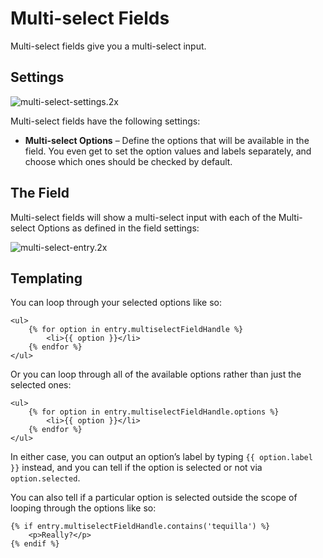 # Multi-select Fields

Multi-select fields give you a multi-select input.

## Settings

![multi-select-settings.2x](https://craftcmsassets.craftcdn.com/images/docs/field-types/multi-select/multi-select-settings.2x.png)

Multi-select fields have the following settings:

- **Multi-select Options** – Define the options that will be available in the field. You even get to set the option values and labels separately, and choose which ones should be checked by default.

## The Field

Multi-select fields will show a multi-select input with each of the Multi-select Options as defined in the field settings:

![multi-select-entry.2x](https://craftcmsassets.craftcdn.com/images/docs/field-types/multi-select/multi-select-entry.2x.png)

## Templating

You can loop through your selected options like so:

```twig
<ul>
    {% for option in entry.multiselectFieldHandle %}
        <li>{{ option }}</li>
    {% endfor %}
</ul>
```

Or you can loop through all of the available options rather than just the selected ones:

```twig
<ul>
    {% for option in entry.multiselectFieldHandle.options %}
        <li>{{ option }}</li>
    {% endfor %}
</ul>
```

In either case, you can output an option’s label by typing `{{ option.label }}` instead, and you can tell if the option is selected or not via `option.selected`.

You can also tell if a particular option is selected outside the scope of looping through the options like so:

```twig
{% if entry.multiselectFieldHandle.contains('tequilla') %}
    <p>Really?</p>
{% endif %}
```
